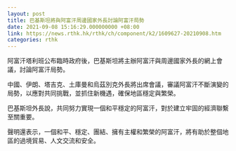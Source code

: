 ```yaml
---
layout: post
title: 巴基斯坦將與阿富汗周邊國家外長討論阿富汗局勢
date: 2021-09-08 15:16:29.000000000 +08:00
link: https://news.rthk.hk/rthk/ch/component/k2/1609627-20210908.htm
categories: rthk
---
```


阿富汗塔利班公布臨時政府後，巴基斯坦將主辦阿富汗與周邊國家外長的網上會議，討論阿富汗局勢。

中國、伊朗、塔吉克、土庫曼和烏茲別克外長將出席會議，審議阿富汗不斷演變的局勢，以應對共同挑戰，並抓住新機遇，確保地區穩定與繁榮。

巴基斯坦外長說，共同努力實現一個和平穩定的阿富汗，對於建立牢固的經濟聯繫至關重要。

聲明還表示，一個和平、穩定、團結、擁有主權和繁榮的阿富汗，將有助於整個地區的過境貿易、人文交流和安全。
